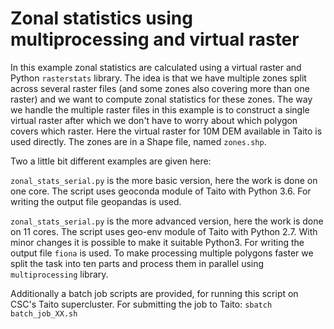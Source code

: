 # Zonal statistics using multiprocessing and virtual raster

In this example zonal statistics are calculated using a virtual raster and Python `rasterstats` library. The idea is that we have multiple zones split across several raster files (and some zones also covering more than one raster) and we want to compute zonal statistics for these zones. The way we handle the multiple raster files in this example is to construct a single virtual raster  after which we don't have to worry about which polygon covers which raster. Here the virtual raster for 10M DEM available in Taito is used directly. The zones are in a Shape file, named `zones.shp`.

Two a little bit different examples are given here:

`zonal_stats_serial.py` is the more basic version, here the work is done on one core. The script uses geoconda module of Taito with Python 3.6.  For writing the output file geopandas is used.

`zonal_stats_serial.py` is the more advanced version, here the work is done on 11 cores. The script uses geo-env module of Taito with Python 2.7. With minor changes it is possible to make it suitable Python3. For writing the output file `fiona` is used. To make processing multiple polygons faster we split the task into ten parts and process them in parallel using `multiprocessing` library. 

Additionally a batch job scripts are provided, for running this script on CSC's Taito supercluster. For submitting the job to Taito:
`sbatch batch_job_XX.sh`

